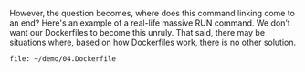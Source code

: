 However, the question becomes, where does this command linking come to an end? Here's an example of a real-life massive RUN command. We don't want our Dockerfiles to become this unruly. That said, there may be situations where, based on how Dockerfiles work, there is no other solution.

```editor:open-file
file: ~/demo/04.Dockerfile
```
